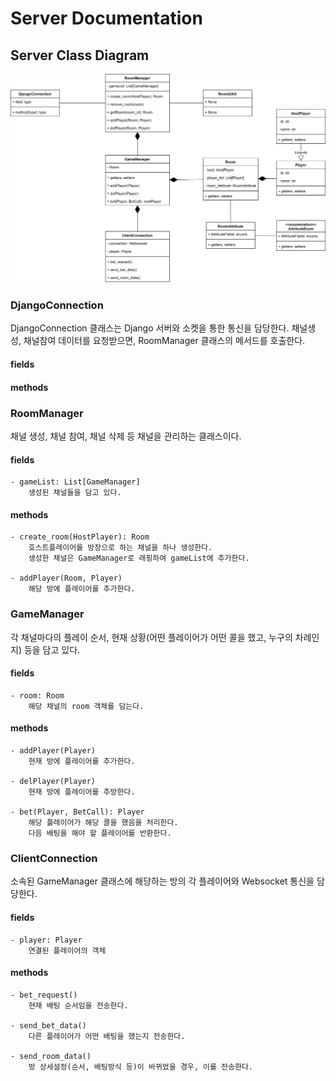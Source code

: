# Server Documentation

## Server Class Diagram

![server_class_diagram](./Server%20Class%20Diagram.jpg)

### DjangoConnection

DjangoConnection 클래스는 Django 서버와 소켓을 통한 통신을 담당한다.
채널생성, 채널참여 데이터를 요청받으면, RoomManager 클래스의 메서드를 호출한다.

#### fields



#### methods


### RoomManager

채널 생성, 채널 참여, 채널 삭제 등 채널을 관리하는 클래스이다.


#### fields

    - gameList: List[GameManager]
        생성된 채널들을 담고 있다.

#### methods

    - create_room(HostPlayer): Room
        호스트플레이어를 방장으로 하는 채널을 하나 생성한다.
        생성한 채널은 GameManager로 래핑하여 gameList에 추가한다.

    - addPlayer(Room, Player)
        해당 방에 플레이어를 추가한다.

### GameManager

각 채널마다의 플레이 순서, 현재 상황(어떤 플레이어가 어떤 콜을 했고, 누구의 차례인지) 등을 담고 있다.

#### fields

    - room: Room
        해당 채널의 room 객체를 담는다.

#### methods

    - addPlayer(Player)
        현재 방에 플레이어를 추가한다.
    
    - delPlayer(Player)
        현재 방에 플레이어를 추방한다.

    - bet(Player, BetCall): Player
        해당 플레이어가 해당 콜을 했음을 처리한다.
        다음 배팅을 해야 할 플레이어를 반환한다.

### ClientConnection

소속된 GameManager 클래스에 해당하는 방의 각 플레이어와 Websocket 통신을 담당한다.

#### fields

    - player: Player
        연결된 플레이어의 객체

#### methods

    - bet_request()
        현재 배팅 순서임을 전송한다.

    - send_bet_data()
        다른 플레이어가 어떤 배팅을 했는지 전송한다.

    - send_room_data()
        방 상세설정(순서, 배팅방식 등)이 바뀌었을 경우, 이를 전송한다.
